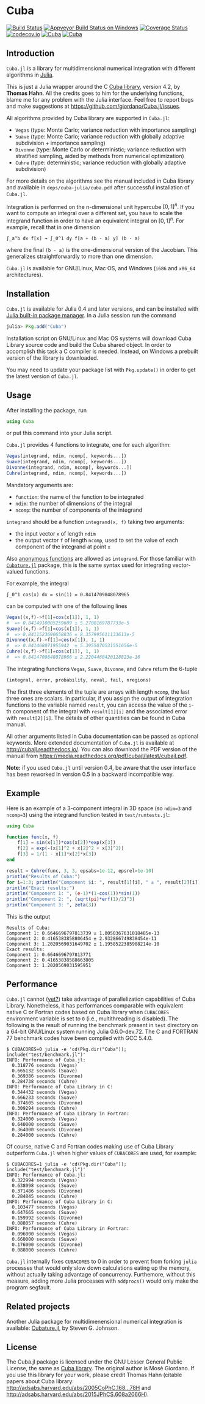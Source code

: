 # Cuba

[![Build Status](https://travis-ci.org/giordano/Cuba.jl.svg?branch=master)](https://travis-ci.org/giordano/Cuba.jl) [![Appveyor Build Status on Windows](https://ci.appveyor.com/api/projects/status/ivqy72upfjxplbcn/branch/master?svg=true)](https://ci.appveyor.com/project/giordano/cuba-jl/branch/master) [![Coverage Status](https://coveralls.io/repos/github/giordano/Cuba.jl/badge.svg?branch=master)](https://coveralls.io/github/giordano/Cuba.jl?branch=master) [![codecov.io](https://codecov.io/github/giordano/Cuba.jl/coverage.svg?branch=master)](https://codecov.io/github/giordano/Cuba.jl?branch=master) [![Cuba](http://pkg.julialang.org/badges/Cuba_0.4.svg)](http://pkg.julialang.org/?pkg=Cuba) [![Cuba](http://pkg.julialang.org/badges/Cuba_0.5.svg)](http://pkg.julialang.org/?pkg=Cuba)

Introduction
------------

`Cuba.jl` is a library for multidimensional numerical integration with different
algorithms in [Julia](http://julialang.org/).

This is just a Julia wrapper around the C
[Cuba library](http://www.feynarts.de/cuba/), version 4.2, by **Thomas Hahn**.
All the credits goes to him for the underlying functions, blame me for any
problem with the Julia interface.  Feel free to report bugs and make suggestions
at https://github.com/giordano/Cuba.jl/issues.

All algorithms provided by Cuba library are supported in `Cuba.jl`:

* `Vegas` (type: Monte Carlo; variance reduction with importance sampling)
* `Suave` (type: Monte Carlo; variance reduction with globally adaptive
  subdivision + importance sampling)
* `Divonne` (type: Monte Carlo or deterministic; variance reduction with
  stratified sampling, aided by methods from numerical optimization)
* `Cuhre` (type: deterministic; variance reduction with globally adaptive
  subdivision)

For more details on the algorithms see the manual included in Cuba library and
available in `deps/cuba-julia/cuba.pdf` after successful installation
of `Cuba.jl`.

Integration is performed on the n-dimensional unit hypercube $[0, 1]^n$.  If you
want to compute an integral over a different set, you have to scale the
integrand function in order to have an equivalent integral on $[0, 1]^n$.  For
example, recall that in one dimension

```
∫_a^b dx f[x] → ∫_0^1 dy f[a + (b - a) y] (b - a)
```

where the final `(b - a)` is the one-dimensional version of the Jacobian.  This
generalizes straightforwardly to more than one dimension.

`Cuba.jl` is available for GNU/Linux, Mac OS, and Windows (`i686` and `x86_64`
architectures).

Installation
------------

`Cuba.jl` is available for Julia 0.4 and later versions, and can be installed
with
[Julia built-in package manager](http://docs.julialang.org/en/stable/manual/packages/).
In a Julia session run the command

```julia
julia> Pkg.add("Cuba")
```

Installation script on GNU/Linux and Mac OS systems will download Cuba Library
source code and build the Cuba shared object.  In order to accomplish this task
a C compiler is needed.  Instead, on Windows a prebuilt version of the library
is downloaded.

You may need to update your package list with `Pkg.update()` in order to get the
latest version of `Cuba.jl`.

Usage
-----

After installing the package, run

``` julia
using Cuba
```

or put this command into your Julia script.

`Cuba.jl` provides 4 functions to integrate, one for each algorithm:

``` julia
Vegas(integrand, ndim, ncomp[, keywords...])
Suave(integrand, ndim, ncomp[, keywords...])
Divonne(integrand, ndim, ncomp[, keywords...])
Cuhre(integrand, ndim, ncomp[, keywords...])
```

Mandatory arguments are:

* `function`: the name of the function to be integrated
* `ndim`: the number of dimensions of the integral
* `ncomp`: the number of components of the integrand

`integrand` should be a function `integrand(x, f)` taking two arguments:

- the input vector `x` of length `ndim`
- the output vector `f` of length `ncomp`, used to set the value of each
  component of the integrand at point `x`

Also
[anonymous functions](http://docs.julialang.org/en/stable/manual/functions/#anonymous-functions)
are allowed as `integrand`.  For those familiar with
[`Cubature.jl`](https://github.com/stevengj/Cubature.jl) package, this is the
same syntax used for integrating vector-valued functions.

For example, the integral

```
∫_0^1 cos(x) dx = sin(1) = 0.8414709848078965
```

can be computed with one of the following lines

``` julia
Vegas((x,f)->f[1]=cos(x[1]), 1, 1)
#  => 0.8414910005259609 ± 5.2708169787733e-5
Suave((x,f)->f[1]=cos(x[1]), 1, 1)
#  => 0.8411523690658836 ± 8.357995611133613e-5
Divonne((x,f)->f[1]=cos(x[1]), 1, 1)
#  => 0.841468071955942  ± 5.3955070531551656e-5
Cuhre((x,f)->f[1]=cos(x[1]), 1, 1)
#  => 0.8414709848078966 ± 2.2204460420128823e-16
```

The integrating functions `Vegas`, `Suave`, `Divonne`, and `Cuhre` return the
6-tuple

``` julia
(integral, error, probability, neval, fail, nregions)
```

The first three elements of the tuple are arrays with length `ncomp`, the last
three ones are scalars.  In particular, if you assign the output of integration
functions to the variable named `result`, you can access the value of the `i`-th
component of the integral with `result[1][i]` and the associated error with
`result[2][i]`.  The details of other quantities can be found in Cuba manual.

All other arguments listed in Cuba documentation can be passed as optional
keywords.  More extended documentation of `Cuba.jl` is available at
http://cubajl.readthedocs.io/.  You can also download the PDF version of the
manual from https://media.readthedocs.org/pdf/cubajl/latest/cubajl.pdf.

**Note:** if you used `Cuba.jl` until version 0.4, be aware that the user
interface has been reworked in version 0.5 in a backward incompatible way.

Example
-------

Here is an example of a 3-component integral in 3D space (so `ndim=3` and
`ncomp=3`) using the integrand function tested in `test/runtests.jl`:

``` julia
using Cuba

function func(x, f)
    f[1] = sin(x[1])*cos(x[2])*exp(x[3])
    f[2] = exp(-(x[1]^2 + x[2]^2 + x[3]^2))
    f[3] = 1/(1 - x[1]*x[2]*x[3])
end

result = Cuhre(func, 3, 3, epsabs=1e-12, epsrel=1e-10)
println("Results of Cuba:")
for i=1:3; println("Component $i: ", result[1][i], " ± ", result[2][i]); end
println("Exact results:")
println("Component 1: ", (e-1)*(1-cos(1))*sin(1))
println("Component 2: ", (sqrt(pi)*erf(1)/2)^3)
println("Component 3: ", zeta(3))
```

This is the output

```
Results of Cuba:
Component 1: 0.6646696797813739 ± 1.0050367631018485e-13
Component 2: 0.4165383858806454 ± 2.932866749838454e-11
Component 3: 1.2020569031649702 ± 1.1958522385908214e-10
Exact results:
Component 1: 0.6646696797813771
Component 2: 0.41653838588663805
Component 3: 1.2020569031595951
```

Performance
-----------

`Cuba.jl` cannot ([yet?](https://github.com/giordano/Cuba.jl/issues/1)) take
advantage of parallelization capabilities of Cuba Library.  Nonetheless, it has
performances comparable with equivalent native C or Fortran codes based on Cuba
library when `CUBACORES` environment variable is set to `0` (i.e.,
multithreading is disabled).  The following is the result of running the
benchmark present in `test` directory on a 64-bit GNU/Linux system running Julia
0.6.0-dev.72.  The C and FORTRAN 77 benchmark codes have been compiled with GCC
5.4.0.

```
$ CUBACORES=0 julia -e 'cd(Pkg.dir("Cuba")); include("test/benchmark.jl")'
INFO: Performance of Cuba.jl:
  0.318776 seconds (Vegas)
  0.665132 seconds (Suave)
  0.369386 seconds (Divonne)
  0.284738 seconds (Cuhre)
INFO: Performance of Cuba Library in C:
  0.344432 seconds (Vegas)
  0.666233 seconds (Suave)
  0.374605 seconds (Divonne)
  0.309294 seconds (Cuhre)
INFO: Performance of Cuba Library in Fortran:
  0.324000 seconds (Vegas)
  0.640000 seconds (Suave)
  0.364000 seconds (Divonne)
  0.284000 seconds (Cuhre)
```

Of course, native C and Fortran codes making use of Cuba Library outperform
`Cuba.jl` when higher values of `CUBACORES` are used, for example:

```
$ CUBACORES=1 julia -e 'cd(Pkg.dir("Cuba")); include("test/benchmark.jl")'
INFO: Performance of Cuba.jl:
  0.322994 seconds (Vegas)
  0.638098 seconds (Suave)
  0.371486 seconds (Divonne)
  0.284845 seconds (Cuhre)
INFO: Performance of Cuba Library in C:
  0.103477 seconds (Vegas)
  0.647665 seconds (Suave)
  0.159992 seconds (Divonne)
  0.088057 seconds (Cuhre)
INFO: Performance of Cuba Library in Fortran:
  0.096000 seconds (Vegas)
  0.660000 seconds (Suave)
  0.176000 seconds (Divonne)
  0.088000 seconds (Cuhre)
```

`Cuba.jl` internally fixes `CUBACORES` to 0 in order to prevent from forking
`julia` processes that would only slow down calculations eating up the memory,
without actually taking advantage of concurrency.  Furthemore, without this
measure, adding more Julia processes with `addprocs()` would only make the
program segfault.

Related projects
----------------

Another Julia package for multidimenensional numerical integration is available:
[Cubature.jl](https://github.com/stevengj/Cubature.jl), by Steven G. Johnson.

License
-------

The Cuba.jl package is licensed under the GNU Lesser General Public License, the
same as [Cuba library](http://www.feynarts.de/cuba/).  The original author is
Mosè Giordano.  If you use this library for your work, please credit Thomas Hahn
(citable papers about Cuba library:
http://adsabs.harvard.edu/abs/2005CoPhC.168...78H and
http://adsabs.harvard.edu/abs/2015JPhCS.608a2066H).
